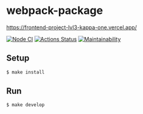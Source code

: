 # webpack-package

https://frontend-project-lvl3-kappa-one.vercel.app/

[![Node CI](https://github.com/Iryna87/frontend-project-lvl3/workflows/CI/badge.svg)](https://github.com/Iryna87/frontend-project-lvl3/actions)    [![Actions Status](https://github.com/Iryna87/frontend-project-lvl3/workflows/hexlet-check/badge.svg)](https://github.com/Iryna87/frontend-project-lvl3/actions)    [![Maintainability](https://api.codeclimate.com/v1/badges/8966e906eb546cda89ef/maintainability)](https://codeclimate.com/github/Iryna87/frontend-project-lvl3/maintainability)


## Setup

```sh
$ make install
```

## Run

```sh
$ make develop
```
